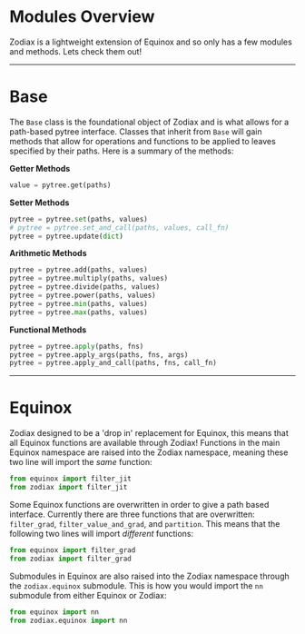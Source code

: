 # Modules Overview

Zodiax is a lightweight extension of Equinox and so only has a few modules and methods. Lets check them out!

---

# Base

The `Base` class is the foundational object of Zodiax and is what allows for a path-based pytree interface. Classes that inherit from `Base` will gain methods that allow for operations and functions to be applied to leaves specified by their paths. Here is a summary of the methods:

**Getter Methods**

```python
value = pytree.get(paths)
```

**Setter Methods**

```python
pytree = pytree.set(paths, values)
# pytree = pytree.set_and_call(paths, values, call_fn)
pytree = pytree.update(dict)
```

**Arithmetic Methods**

```python
pytree = pytree.add(paths, values)
pytree = pytree.multiply(paths, values)
pytree = pytree.divide(paths, values)
pytree = pytree.power(paths, values)
pytree = pytree.min(paths, values)
pytree = pytree.max(paths, values)
```

**Functional Methods**

```python
pytree = pytree.apply(paths, fns)
pytree = pytree.apply_args(paths, fns, args)
pytree = pytree.apply_and_call(paths, fns, call_fn)
```

---

# Equinox

Zodiax designed to be a 'drop in' replacement for Equinox, this means that all Equinox functions are available through Zodiax! Functions in the main Equinox namespace are raised into the Zodiax namespace, meaning these two line will import the *same* function:

```python
from equinox import filter_jit
from zodiax import filter_jit
```

Some Equinox functions are overwritten in order to give a path based interface. Currently there are three functions that are overwritten: `filter_grad`, `filter_value_and_grad`, and `partition`. This means that the following two lines will import *different* functions:

```python
from equinox import filter_grad
from zodiax import filter_grad
```

Submodules in Equinox are also raised into the Zodiax namespace through the `zodiax.equinox` submodule. This is how you would import the `nn` submodule from either Equinox or Zodiax:

```python
from equinox import nn
from zodiax.equinox import nn
```

<!-- ---

# Optimisation

The `zodiax.optimisation` module contains only a single function, `get_optmiser`. It is a simple interface designed to apply Optax optimisers to individual leaves!

---

# Tree

The Tree module provides a module for helpful pytree manipulation functions. It only implements a single function, `get_args(paths)`. It returns a matching pytree with boolean leaves, where the leaves specified by `paths` are `True` and the rest are `False`.

---

# Serialisation

!!! warning "Serialisation is currently an experimental Module"
    This module is currently experimental and may change in future versions.

The Serialisation methods are designed to make it easy to save and load Zodiax models! There are two main functions: `serialise()` and `deserialise()`. -->